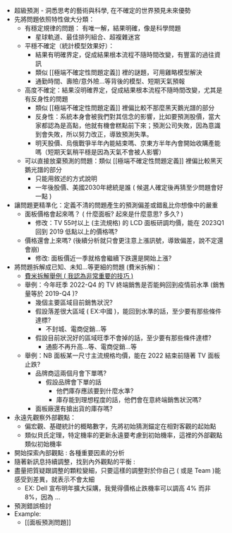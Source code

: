 - 超級預測 - 洞悉思考的藝術與科學, 在不確定的世界預見未來優勢
- 先將問題依照特性做大分類：
    - 有穩定規律的問題： 有唯一解，結果明確，像是科學問題
        - 星球軌道、最佳排列組合、超複雜迷宮
    - 平穩不確定（統計模型效果好）：
        - 結果有明確界定，促成結果根本流程不隨時間改變，有豐富的過往資訊
        - 類似 [[極端不確定性問題定義]] 裡的謎題，可用雞略模型解決
        - 通勤時間、壽險/意外險...等背後的模型、短期天氣預報
    - 高度不確定：結果沒明確界定，促成結果根本流程不隨時間改變，尤其是有反身性的問題
        - 類似 [[極端不確定性問題定義]] 裡偏比較不那麼黑天鵝光譜的部分
        - 反身性：系統本身會被我們對其信念的影響，比如要預測股價，當大家都認為是高點，他就有機會糕點前下來；預測公司失敗，因為意識到會失敗，所以努力改正，導致預測失準。
        - 明天股價、烏俄戰爭半年內能結束嗎、京東方半年內會開始收購產能嗎（短期天氣稍平穩是因為天氣不會被人影響）
    - 可以直接放棄預測的問題：類似 [[極端不確定性問題定義]] 裡偏比較黑天鵝光譜的部分
        - 只能用敘述的方式說明
        - 一年後股價、美國2030年總統是誰 ( 候選人確定後再猜至少問題會好一點 )
- 讓問題更精準化：定義不清的問題產生的預測偏差或錯亂比你想像中的嚴重
    - 面板價格會起來嗎？ ( 什麼面板? 起來是什麼意思? 多久? )
        - 修改：TV 55吋以上 (主流規格) 的 LCD 面板研調均價，能在 2023Q1 回到 2019 低點以上的價格嗎?
    - 價格還會上來嗎? (後續分析就只會更注意上漲訊號，導致偏差，說不定還會崩)
        - 修改: 面板價近一季就格會繼續下跌還是開始上漲?
- 將問題拆解成已知、未知...等更細的問題 (費米拆解)：
    - [費米拆解舉例 ( 我認為非常重要的技巧 )](https://allaboutdataanalysis.medium.com/%E8%B3%87%E6%96%99%E5%88%86%E6%9E%90%E4%B8%AD%E6%9C%80%E5%A5%BD%E7%94%A8%E7%9A%84%E4%BC%B0%E6%BC%94%E7%AE%97%E6%B3%95-%E8%B2%BB%E7%B1%B3%E6%80%9D%E6%83%B3-a402d78faef6)
    - 舉例：今年旺季 2022-Q4 的 TV 終端銷售是否能夠回到疫情前水準 (銷售量等於 2019-Q4 )?
        - 幾個主要區域目前銷售狀況?
        - 假設落差很大區域 ( EX:中國 )，能回到水準的話，至少要有那些條件達標?
            - 不封城、電商促銷...等
        - 假設目前狀況好的區域旺季不會掉的話，至少要有那些條件達標?
            - 通膨不再升高...等、電商促銷...等
    - 舉例：NB 面板某一尺寸主流規格均價，能在 2022 結束前隨著 TV 面板止跌?
        - 品牌商這兩個月會下單嗎?
            - 假設品牌會下單的話
                - 他們庫存應該要到什麼水準?
                - 庫存能到理想程度的話，他們會在意終端銷售狀況嗎?
        - 面板廠還有搶出貨的庫存嗎?
- 永遠先觀察外部觀點：
    - 偏宏觀、基礎統計的概略數字，先將初始猜測錨定在相對客觀的起始點
    - 類似貝氏定理，特定機率的更新永遠要考慮到初始機率，這裡的外部觀點類似初始機率
- 開始探索內部觀點 : 各種重要因素的分析
- 隨著新訊息持續調整，找到內外觀點的平衡 :
- 盡量把質疑跟調整的顆粒變細，只要這樣的調整對於你自己 ( 或是 Team )能感受到差異，就表示不會太細
    - EX: Dell 宣布明年擴大採購，我覺得價格止跌機率可以調高 4% 而非 8%，因為 ...
- 預測錯誤檢討
- Example: 
    - [[面板預測問題]]
